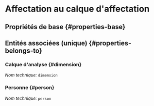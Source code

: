 # Affectation au calque d'affectation
<!--- THIS FILE IS GENERATED PLEASE DO NOT EDIT IT DIRECTLY --->



## Propriétés de base {#properties-base}



## Entités associées (unique) {#properties-belongs-to}

### Calque d'analyse {#dimension}



*Nom technique:* ```dimension```

### Personne {#person}



*Nom technique:* ```person```






